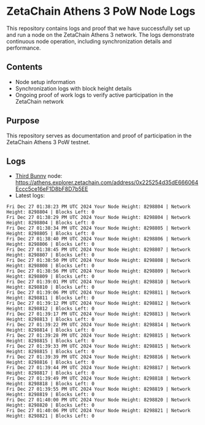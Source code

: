 # ZetaChain Athens 3 PoW Node Logs
This repository contains logs and proof that we have successfully set up and run a node on the ZetaChain Athens 3 network. The logs demonstrate continuous node operation, including synchronization details and performance.

## Contents
- Node setup information
- Synchronization logs with block height details
- Ongoing proof of work logs to verify active participation in the ZetaChain network

## Purpose
This repository serves as documentation and proof of participation in the ZetaChain Athens 3 PoW testnet.

## Logs

- [Third Bunny](https://thirdbunny.xyz/) node: https://athens.explorer.zetachain.com/address/0x225254d35dE666064Eccc5ce16eF1D8bF8D7b5EE
- Latest logs:
```
Fri Dec 27 01:38:23 PM UTC 2024 Your Node Height: 8298804 | Network Height: 8298804 | Blocks Left: 0
Fri Dec 27 01:38:29 PM UTC 2024 Your Node Height: 8298804 | Network Height: 8298804 | Blocks Left: 0
Fri Dec 27 01:38:34 PM UTC 2024 Your Node Height: 8298805 | Network Height: 8298805 | Blocks Left: 0
Fri Dec 27 01:38:40 PM UTC 2024 Your Node Height: 8298806 | Network Height: 8298806 | Blocks Left: 0
Fri Dec 27 01:38:45 PM UTC 2024 Your Node Height: 8298807 | Network Height: 8298807 | Blocks Left: 0
Fri Dec 27 01:38:50 PM UTC 2024 Your Node Height: 8298808 | Network Height: 8298808 | Blocks Left: 0
Fri Dec 27 01:38:56 PM UTC 2024 Your Node Height: 8298809 | Network Height: 8298809 | Blocks Left: 0
Fri Dec 27 01:39:01 PM UTC 2024 Your Node Height: 8298810 | Network Height: 8298810 | Blocks Left: 0
Fri Dec 27 01:39:06 PM UTC 2024 Your Node Height: 8298811 | Network Height: 8298811 | Blocks Left: 0
Fri Dec 27 01:39:12 PM UTC 2024 Your Node Height: 8298812 | Network Height: 8298812 | Blocks Left: 0
Fri Dec 27 01:39:17 PM UTC 2024 Your Node Height: 8298813 | Network Height: 8298813 | Blocks Left: 0
Fri Dec 27 01:39:22 PM UTC 2024 Your Node Height: 8298814 | Network Height: 8298814 | Blocks Left: 0
Fri Dec 27 01:39:28 PM UTC 2024 Your Node Height: 8298815 | Network Height: 8298815 | Blocks Left: 0
Fri Dec 27 01:39:33 PM UTC 2024 Your Node Height: 8298815 | Network Height: 8298815 | Blocks Left: 0
Fri Dec 27 01:39:39 PM UTC 2024 Your Node Height: 8298816 | Network Height: 8298816 | Blocks Left: 0
Fri Dec 27 01:39:44 PM UTC 2024 Your Node Height: 8298817 | Network Height: 8298817 | Blocks Left: 0
Fri Dec 27 01:39:49 PM UTC 2024 Your Node Height: 8298818 | Network Height: 8298818 | Blocks Left: 0
Fri Dec 27 01:39:55 PM UTC 2024 Your Node Height: 8298819 | Network Height: 8298819 | Blocks Left: 0
Fri Dec 27 01:40:00 PM UTC 2024 Your Node Height: 8298820 | Network Height: 8298820 | Blocks Left: 0
Fri Dec 27 01:40:06 PM UTC 2024 Your Node Height: 8298821 | Network Height: 8298821 | Blocks Left: 0
```

